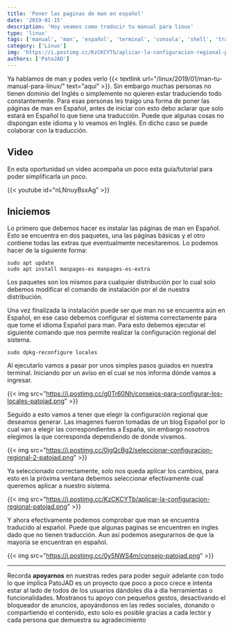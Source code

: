 ```yaml
---
title: 'Poner las paginas de man en español'
date: '2019-01-15'
description: 'Hoy veamos como traducir tu manual para linux'
type: 'linux'
tags: ['manual', 'man', 'español', 'terminal', 'consola', 'shell', 'traducir']
category: ['Linux']
img: 'https://i.postimg.cc/KzCKCYTb/aplicar-la-configuracion-regional-patojad.png'
authors: ['PatoJAD']
---
```


Ya hablamos de man y podes verlo {{< textlink url="/linux/2019/01/man-tu-manual-para-linux/" text="aquí" >}}. Sin embargo muchas personas no tienen dominio del Inglés o simplemente no quieren estar traduciendo todo constantemente. Para esas personas les traigo una forma de poner las páginas de man en Español, antes de iniciar con esto debo aclarar que solo estará en Español lo que tiene una traducción. Puede que algunas cosas no dispongan este idioma y lo veamos en Inglés. En dicho caso se puede colaborar con la traducción.

## Video

En esta oportunidad un video acompaña un poco esta guia/tutorial para poder simplificarla un poco.

{{< youtube id="nLNnuyBsxAg" >}}

## Iniciemos

Lo primero que debemos hacer es instalar las páginas de man en Español. Esto se encuentra en dos paquetes, una las páginas básicas y el otro contiene todas las extras que eventualmente necesitaremos. Lo podemos hacer de la siguiente forma:

    sudo apt update
    sudo apt install manpages-es manpages-es-extra

Los paquetes son los mismos para cualquier distribución por lo cual solo debemos modificar el comando de instalación por el de nuestra distribución.

Una vez finalizada la instalación puede ser que man no se encuentra aún en Español, en ese caso debemos configurar el sistema correctamente para que tome el idioma Español para man. Para esto debemos ejecutar el siguiente comando que nos permite realizar la configuración regional del sistema.

    sudo dpkg-reconfigure locales

Al ejecutarlo vamos a pasar por unos simples pasos guiados en nuestra terminal. Iniciando por un aviso en el cual se nos informa dónde vamos a ingresar.

{{< img src="https://i.postimg.cc/g0Tr60Nh/consejos-para-configurar-los-locales-patojad.png" >}}

Seguido a esto vamos a tener que elegir la configuración regional que deseamos generar. Las imagenes fueron tomadas de un blog Español por lo cual van a elegir las correspondientes a España, sin embargo nosotros elegimos la que corresponda dependiendo de donde vivamos.

{{< img src="https://i.postimg.cc/0jgQcBg2/seleccionar-configuracion-regional-2-patojad.png" >}}

Ya seleccionado correctamente, solo nos queda aplicar los cambios, para esto en la próxima ventana debemos seleccionar efectivamente cual queremos aplicar a nuestro sistema.

{{< img src="https://i.postimg.cc/KzCKCYTb/aplicar-la-configuracion-regional-patojad.png" >}}

Y ahora efectivamente podemos comprobar que man se encuentra traducido al español. Puede que algunas paginas se encuentren en ingles dado que no tienen traducción. Aun así podemos asegurarnos de que la mayoría se encuentran en español.

{{< img src="https://i.postimg.cc/0y5NWS4m/consejo-patojad.png" >}}

---

Recorda **apoyarnos** en nuestras redes para poder seguir adelante con todo lo que implica PatoJAD es un proyecto que poco a poco crece e intenta estar al lado de todos de los usuarios dándoles dia a dia herramientas o funcionalidades. Mostranos tu apoyo con pequeños gestos, desactivando el bloqueador de anuncios, apoyándonos en las redes sociales, donando o compartiendo el contenido, esto solo es posible gracias a cada lector y cada persona que demuestra su agradecimiento
